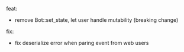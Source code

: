 feat:

- remove Bot::set_state, let user handle mutability (breaking change)

fix:

- fix deserialize error when paring event from web users